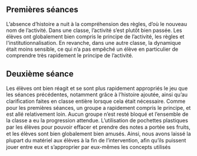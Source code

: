 ## Premières séances

L’absence d’histoire a nuit à la compréhension des règles, d’où le nouveau nom de l’activité.
Dans une classe, l’activité s’est plutôt bien passée. Les élèves ont globalement bien compris le principe de l’activité, les règles et l'institutionnalisation.
En revanche, dans une autre classe, la dynamique était moins sensible, ce qui n’a pas empêché un élève en particulier de comprendre très rapidement le principe de l’activité.

## Deuxième séance
Les élèves ont bien réagit et se sont plus rapidement appropriés le jeu que les séances précédentes,
notamment grâce à l’histoire ajoutée, ainsi qu’au clariﬁcation faites en classe entière lorsque cela
était nécessaire.
Comme pour les premières séances, un groupe a rapidement compris le principe, et est allé
relativement loin. Aucun groupe n’est resté bloqué et l’ensemble de la classe a eu la progression
attendue.
L’utilisation de pochettes plastiques par les élèves pour pouvoir eﬀacer et prendre des notes a portée
ses fruits, et les élèves sont bien globalement bien amusés.
Ainsi, nous avons laissé la plupart du matériel aux élèves à la ﬁn de l’intervention, aﬁn qu’ils
puissent jouer entre eux et s’approprier par eux-mêmes les concepts utilisés
